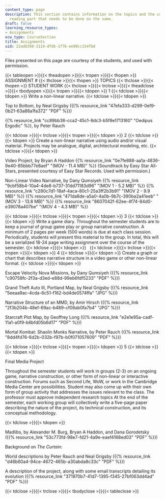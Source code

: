 ```yaml
---
content_type: page
description: This section contains information on the topics and the corresponding
  reading part that needs to be done on the same.
draft: false
learning_resource_types:
- Assignments
ocw_type: CourseSection
title: Assignments
uid: 22ad0398-3119-dfdb-1f76-ee99cc154fbd
---
```

Files presented on this page are courtesy of the students, and used with permission.

{{< tableopen >}}{{< theadopen >}}{{< tropen >}}{{< thopen >}}
ASSIGNMENT #
{{< thclose >}}{{< thopen >}}
TOPICS
{{< thclose >}}{{< thopen >}}
STUDENT WORK
{{< thclose >}}{{< trclose >}}{{< theadclose >}}{{< tbodyopen >}}{{< tropen >}}{{< tdopen >}}
1
{{< tdclose >}}{{< tdopen >}}
Write a non-linear narrative.
{{< tdclose >}}{{< tdopen >}}

Top to Bottom, by Neal Grigsby ({{% resource_link "47efa333-d299-0ef9-0b21-63a86a1fa372" "PDF" %}})

{{% resource_link "cc89bb36-cca2-45c1-8dc3-b5f8e1713160" "Oedipus Ergodic" %}}, by Peter Rauch

{{< tdclose >}}{{< trclose >}}{{< tropen >}}{{< tdopen >}}
2
{{< tdclose >}}{{< tdopen >}}
Create a non-linear narrative using audio and/or visual material. Projects may be analogue, digital, architectural modeling, etc.
{{< tdclose >}}{{< tdopen >}}

Video Project, by Bryan A Haddon {{% resource_link "0e7fe888-aa1a-4836-9e40-85bbb77e8aef" "(MOV - 11.4 MB)" %}} (Soundtrack by Easy Star All-Stars, presented courtesy of Easy Star Records. Used with permission.)

Non-Linear Video Narrative, by Dany Qumsiyeh {{% resource_link "9cbf58b4-10a4-4de8-b737-31dd71183d96" "(MOV 1 - 5.2 MB)" %}} {{% resource_link "c280c7d1-18af-4aca-80c1-25a3ff2b3b91" "(MOV 2 - 9.9 MB)" %}} {{% resource_link "471da8de-a5a0-4a0b-9b7c-390ba2a41eeb" "(MOV 3 - 13.8 MB)" %}} {{% resource_link "8607042f-62ee-4f74-84d0-e39078a407be" "(MOV 4 - 4.3 MB)" %}}

{{< tdclose >}}{{< trclose >}}{{< tropen >}}{{< tdopen >}}
3
{{< tdclose >}}{{< tdopen >}}
Write a game diary. Throughout the semester students are to keep a journal of group game play or group narrative construction. A minimum of 2 pages per week (500 words) is due at each class session. Periodically, students will present this material to the group. In total, this will be a serialized 18-24 page writing assignment over the course of the semester.
{{< tdclose >}}{{< tdopen >}}
 
{{< tdclose >}}{{< trclose >}}{{< tropen >}}{{< tdopen >}}
4
{{< tdclose >}}{{< tdopen >}}
Create a graph or chart that describes narrative structure in a video game or other non-linear format.
{{< tdclose >}}{{< tdopen >}}

Escape Velocity Nova Missions, by Dany Qumsiyeh ({{% resource_link "c90758fc-2f3a-d3ed-e88d-99eb6fdf5233" "PDF" %}})

Grand Theft Auto III, Portland Map, by Neal Grigsby ({{% resource_link "5eeaa9ac-4cda-6c51-f162-bd4de0574ffa" "JPG" %}})

Narrative Structure of an MMD, by Amir Hirsch ({{% resource_link "2f3b204b-48ef-69ac-b489-cf08ab0fa7b4" "JPG" %}})

Starcraft Plot Map, by Geoffrey Long ({{% resource_link "e2e1e95a-cadf-11a1-a0f9-b6bfd05b6d17" "PDF" %}})

Mortal Kombat: Shaolin Monks Narrative, by Peter Rauch ({{% resource_link "8dd4fd76-6d2b-032b-f97b-b0f071057609" "PDF" %}})

{{< tdclose >}}{{< trclose >}}{{< tropen >}}{{< tdopen >}}
5
{{< tdclose >}}{{< tdopen >}}

Final Media Project

Throughout the semester students will work in groups (2-3) on an ongoing game, narrative construction, or other form of non-linear or interactive construction. Forums such as Second Life, WoW, or work in the Cambridge Media Center are possibilities. Student may also come up with their own form of group activity that addresses the issues relevant to the class. The professor must approve independent research topics At the end of the semester, each working group will collectively write a five-page paper describing the nature of the project, its technical construction, and its conceptual methodology.

{{< tdclose >}}{{< tdopen >}}

Madlibs, by Alexander M. Burg, Bryan A Haddon, and Dana Gorodetsky ({{% resource_link "53c773fd-98e7-fd21-4a9e-eaef4168ed03" "PDF" %}})

Background on *The Curtain*:

World descriptions by Peter Rauch and Neal Grigsby ({{% resource_link "d46b60a4-94ce-4672-465b-a30abda8c33c" "PDF" %}})

A description of the project, along with some email transcripts detailing its evolution ({{% resource_link "371970b7-41d7-1395-f345-27bf063dd4ad" "PDF" %}})

{{< tdclose >}}{{< trclose >}}{{< tbodyclose >}}{{< tableclose >}}